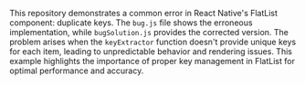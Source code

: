 This repository demonstrates a common error in React Native's FlatList component: duplicate keys. The `bug.js` file shows the erroneous implementation, while `bugSolution.js` provides the corrected version.  The problem arises when the `keyExtractor` function doesn't provide unique keys for each item, leading to unpredictable behavior and rendering issues.  This example highlights the importance of proper key management in FlatList for optimal performance and accuracy.